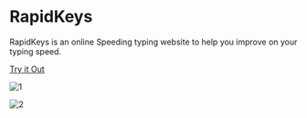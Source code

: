 # RapidKeys

RapidKeys is an online Speeding typing website to help you improve on your typing speed.

[Try it Out](https://krytax-24.github.io/RapidKeys/)

![1](https://github.com/Krytax-24/RapidKeys/assets/81406458/518a5832-82da-48e1-b5a1-786b201031b6)

![2](https://github.com/Krytax-24/RapidKeys/assets/81406458/069377e6-884a-4af0-9c12-38398372b26b)
